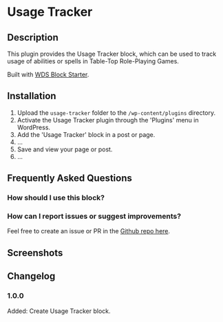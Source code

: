 # Usage Tracker #

## Description ##
This plugin provides the Usage Tracker block, which can be used to track usage of abilities or spells in Table-Top Role-Playing Games.

Built with [WDS Block Starter](https://github.com/WebDevStudios/wds-block-starter).

## Installation ##

1. Upload the `usage-tracker` folder to the `/wp-content/plugins` directory.
2. Activate the Usage Tracker plugin through the 'Plugins' menu in WordPress.
3. Add the 'Usage Tracker' block in a post or page.
4. ...
5. Save and view your page or post.
6. ...

## Frequently Asked Questions ##

### How should I use this block? ###

### How can I report issues or suggest improvements? ###
Feel free to create an issue or PR in the [Github repo here](https://github.com/ravewebdev/usage-tracker).

## Screenshots ##

## Changelog ##

### 1.0.0 ###
Added: Create Usage Tracker block.
